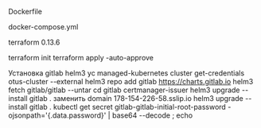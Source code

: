 Dockerfile

docker-compose.yml

terraform 0.13.6

terraform init
terraform apply -auto-approve

Установка gitlab
helm3
yc managed-kubernetes cluster get-credentials otus-cluster --external
helm3 repo add gitlab https://charts.gitlab.io
helm3 fetch gitlab/gitlab --untar
cd gitlab
certmanager-issuer
helm3 upgrade --install gitlab .
заменить domain 178-154-226-58.sslip.io
helm3 upgrade --install gitlab .
kubectl get secret gitlab-gitlab-initial-root-password -ojsonpath='{.data.password}' | base64 --decode ; echo

